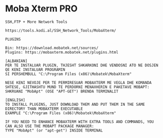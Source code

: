 # Moba Xterm PRO

    SSH,FTP + More Network Tools

    https://tools.kodi.al/SSH_Network_Tools/MobaXterm/
    
    PLUGINS
    
    Bin: https://download.mobatek.net/sources/
    Plugins: https://mobaxterm.mobatek.net/plugins.html

    [ALBANIAN]
    PER TE INSTALUAR PLUGIN, THJESHT SHKARKONI DHE VENDOSNI ATO NE DOSJEN QE KENI INSTALUAR PROGRAMIN
    SI PERSHEMBULL "C:\Program Files (x86)\Mobatek\MobaXterm"

    NESE KENI NEVOJE PER TE PERMIRESUAR MOBAXTERM ME VEGLA DHE KOMANDA SHTESE, GJITHASHTU MUND TE PERDORNI MENAXHERIN E PAKETAVE MOBAPT:       SHKRUANI "MobApt" (OSE "APT-GET") BRENDA TERMINALIT

    [ENGLISH]
    TO INSTALL PLUGINS, JUST DOWNLOAD THEM AND PUT THEM IN THE SAME DIRECTORY THAN MOBAXTERM EXECUTABLE
    EXAMPLE "C:\Program Files (x86)\Mobatek\MobaXterm"

    IF YOU NEED TO ENHANCE MOBAXTERM WITH EXTRA TOOLS AND COMMANDS, YOU CAN ALSO USE THE MOBAPT PACKAGE MANAGER:
    TYPE "MobApt" (or "apt-get") INSIDE TERMINAL
    
